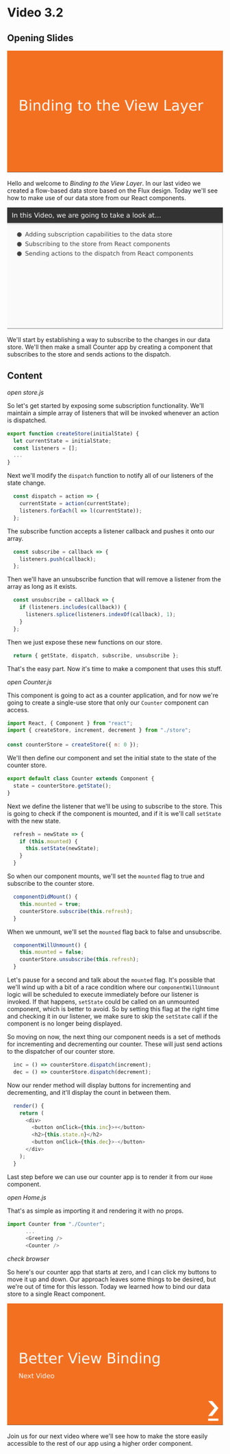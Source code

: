 # Video 3.2

## Opening Slides

![Slide 1: Section Title Slide](./slide-1-title.png)

Hello and welcome to _Binding to the View Layer_. In our last video we created a flow-based data store based on the Flux design. Today we'll see how to make use of our data store from our React components.

![Slide 2: Summary Slide](./slide-2-summary.png)

We'll start by establishing a way to subscribe to the changes in our data store. We'll then make a small Counter app by creating a component that subscribes to the store and sends actions to the dispatch.

## Content

_open store.js_

So let's get started by exposing some subscription functionality. We'll maintain a simple array of listeners that will be invoked whenever an action is dispatched.

```javascript
export function createStore(initialState) {
  let currentState = initialState;
  const listeners = [];
  ...
}
```  

Next we'll modify the `dispatch` function to notify all of our listeners of the state change.

```javascript
  const dispatch = action => {
    currentState = action(currentState);
    listeners.forEach(l => l(currentState));
  };
```

The subscribe function accepts a listener callback and pushes it onto our array.

```javascript
  const subscribe = callback => {
    listeners.push(callback);
  };
```

Then we'll have an unsubscribe function that will remove a listener from the array as long as it exists.

```javascript
  const unsubscribe = callback => {
    if (listeners.includes(callback)) {
      listeners.splice(listeners.indexOf(callback), 1);
    }
  };
```

Then we just expose these new functions on our store.

```javascript
  return { getState, dispatch, subscribe, unsubscribe };
```

That's the easy part. Now it's time to make a component that uses this stuff.

_open Counter.js_

This component is going to act as a counter application, and for now we're going to create a single-use store that only our `Counter` component can access.

```javascript
import React, { Component } from "react";
import { createStore, increment, decrement } from "./store";

const counterStore = createStore({ n: 0 });
```

We'll then define our component and set the initial state to the state of the counter store.

```javascript
export default class Counter extends Component {
  state = counterStore.getState();
}
```

Next we define the listener that we'll be using to subscribe to the store. This is going to check if the component is mounted, and if it is we'll call `setState` with the new state.

```javascript
  refresh = newState => {
    if (this.mounted) {
      this.setState(newState);
    }
  }
```  

So when our component mounts, we'll set the `mounted` flag to true and subscribe to the counter store.

```javascript
  componentDidMount() {
    this.mounted = true;
    counterStore.subscribe(this.refresh);
  }
```

When we unmount, we'll set the `mounted` flag back to false and unsubscribe.

```javascript
  componentWillUnmount() {
    this.mounted = false;
    counterStore.unsubscribe(this.refresh);
  }
```

Let's pause for a second and talk about the `mounted` flag. It's possible that we'll wind up with a bit of a race condition where our `componentWillUnmount` logic will be scheduled to execute immediately before our listener is invoked. If that happens, `setState` could be called on an unmounted component, which is better to avoid. So by setting this flag at the right time and checking it in our listener, we make sure to skip the `setState` call if the component is no longer being displayed.

So moving on now, the next thing our component needs is a set of methods for incrementing and decrementing our counter. These will just send actions to the dispatcher of our counter store.

```javascript
  inc = () => counterStore.dispatch(increment);
  dec = () => counterStore.dispatch(decrement);
```

Now our render method will display buttons for incrementing and decrementing, and it'll display the count in between them.

```javascript
  render() {
    return (
      <div>
        <button onClick={this.inc}>+</button>
        <h2>{this.state.n}</h2>
        <button onClick={this.dec}>-</button>
      </div>
    );
  }
```

Last step before we can use our counter app is to render it from our `Home` component.

_open Home.js_

That's as simple as importing it and rendering it with no props.

```javascript
import Counter from "./Counter";
      ...
      <Greeting />
      <Counter />
```

_check browser_

So here's our counter app that starts at zero, and I can click my buttons to move it up and down. Our approach leaves some things to be desired, but we're out of time for this lesson. Today we learned how to bind our data store to a single React component.

![Slide 3: Next Video Slide](./slide-3-next-video.png)

Join us for our next video where we'll see how to make the store easily accessible to the rest of our app using a higher order component.

